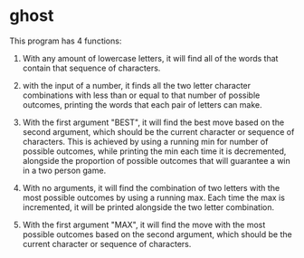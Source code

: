 # ghost

This program has 4 functions:

  1) With any amount of lowercase letters, it will find all of the words that contain that sequence of characters.
  
  2) with the input of a number, it finds all the two letter character combinations with less than or equal to that number of possible outcomes, printing the words that each pair of letters can make. 
  
  3) With the first argument "BEST", it will find the best move based on the second argument, which should be the current character or sequence of characters. This is achieved by using a running min for number of possible outcomes, while printing the min each time it is decremented, alongside the proportion of possible outcomes that will guarantee a win in a two person game.
  
  4) With no arguments, it will find the combination of two letters with the most possible outcomes by using a running max. Each time the max is incremented, it will be printed alongside the two letter combination.
  
  5) With the first argument "MAX", it will find the move with the most possible outcomes based on the second argument, which should be the current character or sequence of characters. 
